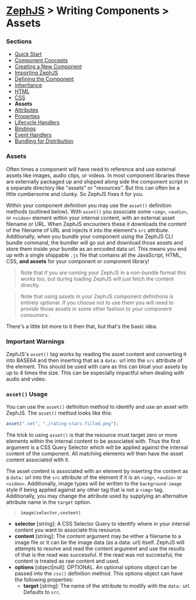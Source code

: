 # [ZephJS](../README.md) > Writing Components > Assets

### Sections

- [Quick Start](./ComponentQuickStart.md)
- [Component Concepts](./ComponentConcepts.md)
- [Creating a New Component](./ComponentCreation.md)
- [Importing ZephJS](./ComponentImporting.md)
- [Defining the Component](./ComponentDefinition.md)
- [Inheritance](./ComponentInheritance.md)
- [HTML](./ComponentMarkup.md)
- [CSS](./ComponentStyling.md)
- **Assets**
- [Attributes](./ComponentAttributes.md)
- [Properties](./ComponentProperties.md)
- [Lifecycle Handlers](./ComponentLifecycleHandlers.md)
- [Bindings](./ComponentBindings.md)
- [Event Handlers](./ComponentEvents.md)
- [Bundling for Distribution](./ComponentBundling.md)

### Assets

Often times a component will have need to reference and use external assets like images, audio clips, or videos.  In most component libraries these are externally packaged up and shipped along side the component script in a separate directory like "assets" or "resources".  But this can often be a little cumbersome and clunky.  So ZephJS fixes it for you.

Within your component definition you may use the `asset()` definition methods (outlined below).  With `asset()` you associate some `<img>`, `<audio>`, or `<video>` element within your internal content, with an external asset filename or URL.  When ZephJS encounters these it downloads the content of the filename of URL and injects it into the element's `src` attribute.  Additionally,  when you bundle your component using the ZephJS CLI bundle command, the bundler will go out and download those assets and store them inside your bundle as an encoded data url.  This means you end up with a single shippable `.js` file that contains all the JavaScript, HTML, CSS, **and assets** for your component or component library!

> Note that if you are running your ZephJS in a non-bundle format this works too, but during loading ZephJS will just fetch the content directly.

> Note that using assets in your ZephJS component definitions is entirely optional.  If you choose not to use them you will need to provide those assets in some other fashion to your component consumers.

There's a little bit more to it then that, but that's the basic idea.

### Important Warnings

ZephJS's `asset()` tag works by reading the asset content and converting it into BASE64 and then inserting that as a `data:` url into the `src` attribute of the element.  This should be used with care as this can bloat your assets by up to 4 times the size.  This can be especially impactful when dealing with audio and video.

### `asset()` Usage

You can use the `asset()` definition method to identify and use an asset with ZephJS. The `asset()` method looks like this:

```javascript
asset(".set", "./rating-stars.filled.png");
```

The trick to using `asset()` is that the resource must target zero or more elements within the internal content to be associated with.  Thus the first argument is a CSS Query Selector which will be applied against the internal content of the component.  All matching elements will then have the asset content associated with it.

The asset content is associated with an element by inserting the content as a `data:` url into the `src` attribute of the element if it is an `<img>`, `<audio>` or `<video>`.  Additionally, image types will be written to the `background-image` style if being applied against any other tag that is not a `<img>` tag.  Additionally, you may change the attribute used by supplying an alternative attribute name in the `target` option.

> **`image(selector,content)`**
 - **selector** [string]: A CSS Selector Query to identify where in your internal content you want to associate this resource.
 - **content** [string]: The content argument may be either a filename to a image file or it can be the image data (as a data: url) itself.  ZephJS will attempts to resolve and read the content argument and use the results of that is the read was successful.  If the read was not successful, the content is treated as raw content and used.
 - **options** [object|null]: OPTIONAL. An optional options object can be passed into the `css()` definition method.  This options object can have the following properties:
   - **target** [string]: The name of the attribute to modify with the `data:` url. Defaults to `src`.
